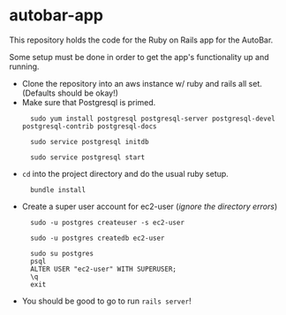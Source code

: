 # autobar-app
This repository holds the code for the Ruby on Rails app for the AutoBar.

Some setup must be done in order to get the app's functionality up and running.

- Clone the repository into an aws instance w/ ruby and rails all set. (Defaults should be okay!)
- Make sure that Postgresql is primed.
  ```
    sudo yum install postgresql postgresql-server postgresql-devel postgresql-contrib postgresql-docs
  ```
  ```
    sudo service postgresql initdb
  ```
  ```
    sudo service postgresql start
  ```
- `cd` into the project directory and do the usual ruby setup.
  ```
    bundle install
  ```
- Create a super user account for ec2-user (_ignore the directory errors_)
  ```
    sudo -u postgres createuser -s ec2-user
  ```
  ```
    sudo -u postgres createdb ec2-user
  ```
  ```
    sudo su postgres
    psql
    ALTER USER "ec2-user" WITH SUPERUSER;
    \q
    exit
  ```
 - You should be good to go to run `rails server`!
